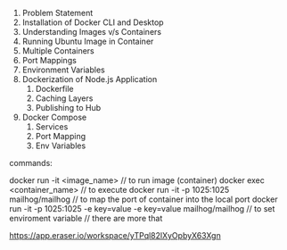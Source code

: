 1. Problem Statement
2. Installation of Docker CLI and Desktop
3. Understanding Images v/s Containers
4. Running Ubuntu Image in Container
5. Multiple Containers
6. Port Mappings
7. Environment Variables
8. Dockerization of Node.js Application
    1. Dockerfile
    2. Caching Layers
    3. Publishing to Hub
9. Docker Compose
    1. Services
    2. Port Mapping
    3. Env Variables


commands:

docker run -it <image_name>                                             // to run image (container)
docker exec <container_name> <command>                                  // to execute 
docker run -it -p 1025:1025 mailhog/mailhog                             // to map the port of container into the local port
docker run -it -p 1025:1025 -e key=value -e key=value mailhog/mailhog   // to set enviroment variable 
                                                                        // there are more that 

https://app.eraser.io/workspace/yTPql82lXyOpbyX63Xgn
